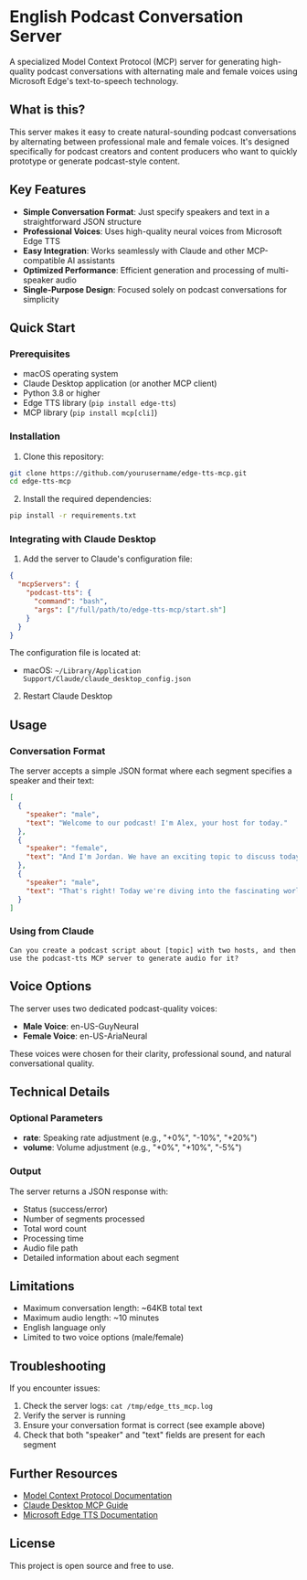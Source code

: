 # English Podcast Conversation Server

A specialized Model Context Protocol (MCP) server for generating high-quality podcast conversations with alternating male and female voices using Microsoft Edge's text-to-speech technology.

## What is this?

This server makes it easy to create natural-sounding podcast conversations by alternating between professional male and female voices. It's designed specifically for podcast creators and content producers who want to quickly prototype or generate podcast-style content.

## Key Features

- **Simple Conversation Format**: Just specify speakers and text in a straightforward JSON structure
- **Professional Voices**: Uses high-quality neural voices from Microsoft Edge TTS
- **Easy Integration**: Works seamlessly with Claude and other MCP-compatible AI assistants
- **Optimized Performance**: Efficient generation and processing of multi-speaker audio
- **Single-Purpose Design**: Focused solely on podcast conversations for simplicity

## Quick Start

### Prerequisites
- macOS operating system
- Claude Desktop application (or another MCP client)
- Python 3.8 or higher
- Edge TTS library (`pip install edge-tts`)
- MCP library (`pip install mcp[cli]`)

### Installation

1. Clone this repository:
```bash
git clone https://github.com/yourusername/edge-tts-mcp.git
cd edge-tts-mcp
```

2. Install the required dependencies:
```bash
pip install -r requirements.txt
```

### Integrating with Claude Desktop

1. Add the server to Claude's configuration file:
```json
{
  "mcpServers": {
    "podcast-tts": {
      "command": "bash",
      "args": ["/full/path/to/edge-tts-mcp/start.sh"]
    }
  }
}
```

The configuration file is located at:
- macOS: `~/Library/Application Support/Claude/claude_desktop_config.json`

2. Restart Claude Desktop

## Usage

### Conversation Format

The server accepts a simple JSON format where each segment specifies a speaker and their text:

```json
[
  {
    "speaker": "male",
    "text": "Welcome to our podcast! I'm Alex, your host for today."
  },
  {
    "speaker": "female",
    "text": "And I'm Jordan. We have an exciting topic to discuss today."
  },
  {
    "speaker": "male",
    "text": "That's right! Today we're diving into the fascinating world of..."
  }
]
```

### Using from Claude

```
Can you create a podcast script about [topic] with two hosts, and then use the podcast-tts MCP server to generate audio for it?
```

## Voice Options

The server uses two dedicated podcast-quality voices:

- **Male Voice**: en-US-GuyNeural
- **Female Voice**: en-US-AriaNeural

These voices were chosen for their clarity, professional sound, and natural conversational quality.

## Technical Details

### Optional Parameters

- **rate**: Speaking rate adjustment (e.g., "+0%", "-10%", "+20%")
- **volume**: Volume adjustment (e.g., "+0%", "+10%", "-5%")

### Output

The server returns a JSON response with:

- Status (success/error)
- Number of segments processed
- Total word count
- Processing time
- Audio file path
- Detailed information about each segment

## Limitations

- Maximum conversation length: ~64KB total text
- Maximum audio length: ~10 minutes
- English language only
- Limited to two voice options (male/female)

## Troubleshooting

If you encounter issues:

1. Check the server logs: `cat /tmp/edge_tts_mcp.log`
2. Verify the server is running
3. Ensure your conversation format is correct (see example above)
4. Check that both "speaker" and "text" fields are present for each segment

## Further Resources

- [Model Context Protocol Documentation](https://modelcontextprotocol.io/)
- [Claude Desktop MCP Guide](https://support.anthropic.com/en/articles/10949351-getting-started-with-model-context-protocol-mcp-on-claude-for-desktop)
- [Microsoft Edge TTS Documentation](https://learn.microsoft.com/en-us/azure/ai-services/speech-service/language-support)

## License

This project is open source and free to use.

